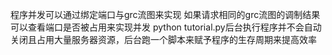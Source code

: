 程序并发可以通过绑定端口与grc流图来实现
如果请求相同的grc流图的调制结果可以查看端口是否被占用来实现并发
python tutorial.py后台执行程序并不会自动关闭且占用大量服务器资源，后台跑一个脚本来赋予程序的生存周期来提高效率
